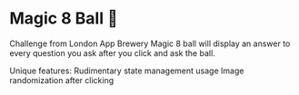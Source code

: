 # Magic 8 Ball 🎱

Challenge from London App Brewery
Magic 8  ball will display an answer to every question you ask after you click and ask the ball.

Unique features:
Rudimentary state management usage
Image randomization after clicking 